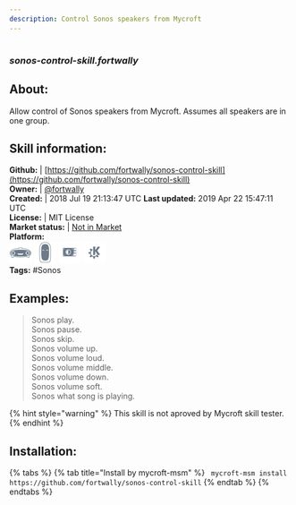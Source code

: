 ```yaml
--- 
description: Control Sonos speakers from Mycroft
---
```


#   
### _sonos-control-skill.fortwally_  
## About:  
Allow control of Sonos speakers from Mycroft.
Assumes all speakers are in one group.

## Skill information:  
**Github:** | [https://github.com/fortwally/sonos-control-skill](https://github.com/fortwally/sonos-control-skill)  
**Owner:** | [@fortwally](https://github.com/fortwally)  
**Created:** | 2018 Jul 19 21:13:47 UTC  **Last updated:** 2019 Apr 22 15:47:11 UTC  
**License:** | MIT License  
**Market status:** | [Not in Market](https://market.mycroft.ai/skill/)  
**Platform:**  
 ![](../.gitbook/assets/mark-1-icon.png)  ![](../.gitbook/assets/mark-2-icon.png)  ![](../.gitbook/assets/picroft-icon.png)  ![](../.gitbook/assets/kde.png)   
**Tags:** \#Sonos   
## Examples:  
> Sonos play.  
> Sonos pause.  
> Sonos skip.  
> Sonos volume up.  
> Sonos volume loud.  
> Sonos volume middle.  
> Sonos volume down.  
> Sonos volume soft.  
> Sonos what song is playing.  
  
{% hint style="warning" %}
This skill is not aproved by Mycroft skill tester.
{% endhint %}
    
## Installation:  
{% tabs %}
{% tab title="Install by mycroft-msm" %}
``` mycroft-msm install https://github.com/fortwally/sonos-control-skill```
{% endtab %}
  {% endtabs %}
  